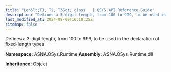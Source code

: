 ```yaml
---
title: "Len&lt;T1, T2, T3&gt; class   | QSYS API Reference Guide"
description: "Defines a 3-digit length, from 100 to 999, to be used in the declaration of fixed-length types. "
last_modified_at: 2024-08-09T16:18:25Z
sitemap: false
---
```


Defines a 3-digit length, from 100 to 999, to be used in the declaration of fixed-length types.

**Namespace:** ASNA.QSys.Runtime
**Assembly:** ASNA.QSys.Runtime.dll

**Inheritance:** [Object](https://docs.microsoft.com/en-us/dotnet/api/system.object)
<br>
<br>
